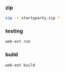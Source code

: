### zip

```bash
zip -r startyparty.zip *
```

### testing

```bash
web-ext run
```

### build

```bash
web-ext build
```